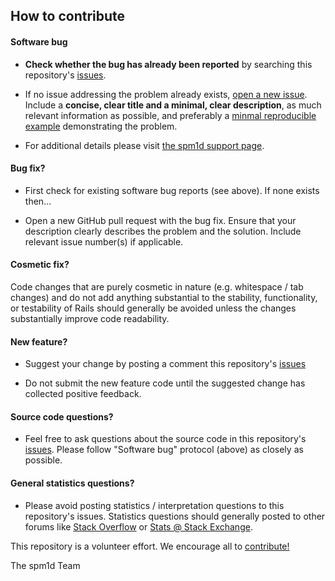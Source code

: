 

## How to contribute

#### **Software bug**

* **Check whether the bug has already been reported** by searching this repository's [issues](https://github.com/0todd0000/rft1d/issues).

* If no issue addressing the problem already exists, [open a new issue](https://github.com/0todd0000/rft1d/issues/new/). Include a **concise, clear title and a minimal, clear description**, as much relevant information as possible, and preferably a [minmal reproducible example](https://en.wikipedia.org/wiki/Minimal_reproducible_example) demonstrating the problem.

* For additional details please visit [the spm1d support page](https://spm1d.org/Support.html).

#### **Bug fix?**

* First check for existing software bug reports (see above). If none exists then...

* Open a new GitHub pull request with the bug fix. Ensure that your description clearly describes the problem and the solution. Include relevant issue number(s) if applicable.

#### **Cosmetic fix?**

Code changes that are purely cosmetic in nature (e.g. whitespace / tab changes) and do not add anything substantial to the stability, functionality, or testability of Rails should generally be avoided unless the changes substantially improve code readability.

#### **New feature?**

* Suggest your change by posting a comment this repository's [issues](https://github.com/0todd0000/rft1d/issues)

* Do not submit the new feature code until the suggested change has collected positive feedback.

#### **Source code questions?**

* Feel free to ask questions about the source code in this repository's [issues](https://github.com/0todd0000/rft1d/issues). Please follow "Software bug" protocol (above) as closely as possible.

#### **General statistics questions?**

* Please avoid posting statistics / interpretation questions to this repository's issues. Statistics questions should generally posted to other forums like [Stack Overflow](https://stackoverflow.com) or [Stats @ Stack Exchange](https://stats.stackexchange.com).

This repository is a volunteer effort. We encourage all to [contribute!](https://github.com/0todd0000/rft1d/blob/master/CODE_OF_CONDUCT.md)

The spm1d Team